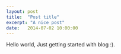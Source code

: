 ```yaml
---
layout: post
title:  "Post title"
excerpt: "A nice post"
date:   2014-07-02 10:00:00
---
```


Hello world, Just getting started with blog :).